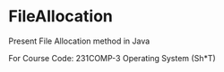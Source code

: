 # FileAllocation
Present File Allocation method in Java

For Course Code: 231COMP-3 
Operating System (Sh*T)
